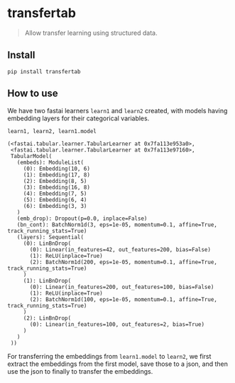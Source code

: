 # transfertab
> Allow transfer learning using structured data.


## Install

`pip install transfertab`

## How to use

We have two fastai learners `learn1` and `learn2`  created, with models having embedding layers for their categorical variables.

```python
learn1, learn2, learn1.model
```




    (<fastai.tabular.learner.TabularLearner at 0x7fa113e953a0>,
     <fastai.tabular.learner.TabularLearner at 0x7fa113e97160>,
     TabularModel(
       (embeds): ModuleList(
         (0): Embedding(10, 6)
         (1): Embedding(17, 8)
         (2): Embedding(8, 5)
         (3): Embedding(16, 8)
         (4): Embedding(7, 5)
         (5): Embedding(6, 4)
         (6): Embedding(3, 3)
       )
       (emb_drop): Dropout(p=0.0, inplace=False)
       (bn_cont): BatchNorm1d(3, eps=1e-05, momentum=0.1, affine=True, track_running_stats=True)
       (layers): Sequential(
         (0): LinBnDrop(
           (0): Linear(in_features=42, out_features=200, bias=False)
           (1): ReLU(inplace=True)
           (2): BatchNorm1d(200, eps=1e-05, momentum=0.1, affine=True, track_running_stats=True)
         )
         (1): LinBnDrop(
           (0): Linear(in_features=200, out_features=100, bias=False)
           (1): ReLU(inplace=True)
           (2): BatchNorm1d(100, eps=1e-05, momentum=0.1, affine=True, track_running_stats=True)
         )
         (2): LinBnDrop(
           (0): Linear(in_features=100, out_features=2, bias=True)
         )
       )
     ))



For transferring the embeddings from `learn1.model` to `learn2`, we first extract the embeddings from the first model, save those to a json, and then use the json to finally to transfer the embeddings.

